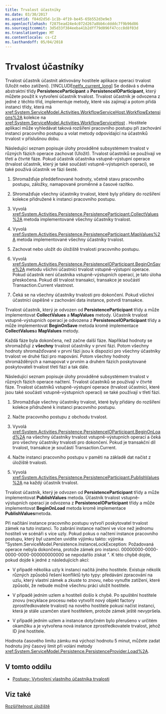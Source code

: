 ```yaml
---
title: Trvalost účastníky
ms.date: 03/30/2017
ms.assetid: f84d2d5d-1c1b-4f19-be45-65b552d3e9e3
ms.openlocfilehash: f2875ead24e4c072d267a8bb6cddddc7f9b96d86
ms.sourcegitcommit: 3d5d33f384eeba41b2dff79d096f47ccc8d8f03d
ms.translationtype: MT
ms.contentlocale: cs-CZ
ms.lasthandoff: 05/04/2018
---
```

# <a name="persistence-participants"></a>Trvalost účastníky
Trvalost účastník účastnit aktivovány hostitele aplikace operaci trvalost (Uložit nebo zatížení). [!INCLUDE[netfx_current_long](../../../includes/netfx-current-long-md.md)] Se dodává s dvěma abstraktní třídy **PersistenceParticipant** a **PersistenceIOParticipant**, který můžete použít k vytvoření účastník trvalost. Trvalost účastník je odvozena z jedné z těchto tříd, implementuje metody, které vás zajímají a potom přidá instanci třídy, která má <xref:System.ServiceModel.Activities.WorkflowServiceHost.WorkflowExtensions%2A> kolekce na <xref:System.ServiceModel.Activities.WorkflowServiceHost> . Hostitele aplikací může vyhledávat taková rozšíření pracovního postupu při zachování instanci pracovního postupu a volat metody odpovídající na účastníků trvalost v příslušnou dobu.  
  
 Následující seznam popisuje úlohy prováděné subsystémem trvalost v různých fázích operace zachovat (Uložit). Trvalost účastníků se používají ve třetí a čtvrté fáze. Pokud účastník účastníka vstupně-výstupní operace (trvalost účastník, který je také součástí vstupně-výstupních operací), se také používá účastník ve fázi šesté.  
  
1.  Shromažďuje předdefinované hodnoty, včetně stavu pracovního postupu, záložky, namapované proměnné a časové razítko.  
  
2.  Shromažďuje všechny účastníky trvalost, které byly přidány do rozšíření kolekce přidružené k instanci pracovního postupu.  
  
3.  Vyvolá <xref:System.Activities.Persistence.PersistenceParticipant.CollectValues%2A> metoda implementované všechny účastníky trvalost.  
  
4.  Vyvolá <xref:System.Activities.Persistence.PersistenceParticipant.MapValues%2A> metoda implementované všechny účastníky trvalost.  
  
5.  Zachovat nebo uložit do úložiště trvalosti pracovního postupu.  
  
6.  Vyvolá <xref:System.Activities.Persistence.PersistenceIOParticipant.BeginOnSave%2A> metodu všichni účastníci trvalost vstupně-výstupní operace. Pokud účastník není účastníka vstupně-výstupních operací, je tato úloha přeskočena. Pokud díl trvalost transakcí, transakce je součástí Transaction.Current vlastnost.  
  
7.  Čeká se na všechny účastníky trvalosti pro dokončení. Pokud všichni účastníci úspěšné v zachování data instance, potvrdí transakce.  
  
 Trvalost účastník, který je odvozen od **PersistenceParticipant** třídy a může implementovat **CollectValues** a **MapValues** metody. Účastník trvalost vstupně-výstupních operací je odvozena z **PersistenceIOParticipant** třídy a může implementovat **BeginOnSave** metoda kromě implementace **CollectValues**a **MapValues** metody.  
  
 Každá fáze byla dokončena, než začne další fáze. Například hodnoty se shromažďují z **všechny** trvalost účastníky v první fázi. Potom všechny hodnoty shromažďované v první fázi jsou k dispozici pro všechny účastníky trvalost ve druhé fázi pro mapování. Potom všechny hodnoty shromážděných a namapovat v prvním a druhém fázích poskytované poskytovateli trvalost třetí fází a tak dále.  
  
 Následující seznam popisuje úlohy prováděné subsystémem trvalost v různých fázích operace načtení. Trvalost účastníků se používají v čtvrté fáze. Trvalost účastníků vstupně-výstupní operace (trvalost účastníci, které jsou také součástí vstupně-výstupních operací) se také používají v třetí fází.  
  
1.  Shromažďuje všechny účastníky trvalost, které byly přidány do rozšíření kolekce přidružené k instanci pracovního postupu.  
  
2.  Načte pracovního postupu z obchodu trvalost.  
  
3.  Vyvolá <xref:System.Activities.Persistence.PersistenceIOParticipant.BeginOnLoad%2A> na všechny účastníky trvalost vstupně-výstupních operací a čeká pro všechny účastníky trvalosti pro dokončení. Pokud je transakční díl trvalost, transakce je součástí Transaction.Current.  
  
4.  Načte instanci pracovního postupu v paměti na základě dat načíst z úložiště trvalosti.  
  
5.  Vyvolá <xref:System.Activities.Persistence.PersistenceParticipant.PublishValues%2A> na každý účastník trvalost.  
  
 Trvalost účastník, který je odvozen od **PersistenceParticipant** třídy a může implementovat **PublishValues** metoda. Účastník trvalost vstupně-výstupních operací je odvozena z **PersistenceIOParticipant** třídy a může implementovat **BeginOnLoad** metoda kromě implementace **PublishValues**metoda.  
  
 Při načítání instance pracovního postupu vytvoří poskytovatel trvalost zámek na tuto instanci. To zabrání instance načtení ve více než jednomu hostiteli ve scénáři s více uzly. Pokud pokus o načtení instance pracovního postupu, který byl uzamčen uvidíte výjimku takto: výjimka "System.ServiceModel.Persistence.InstanceLockException: Požadovaná operace nebyla dokončena, protože zámek pro instanci. 00000000-0000-0000-0000-000000000000 se nepodařilo získat ". K této chybě dojde, pokud dojde k jedné z následujících akcí:  
  
-   V případě několika uzly k instanci načítá jiného hostitele.  Existuje několik různých způsobů řešení konfliktů tyto typy: předávání zpracování na uzlu, který vlastní zámek a zkuste to znovu, nebo vynuťte zatížení, které způsobí, že nebude možné všechnu práci uložit hostitele.  
  
-   V případě jedním uzlem a hostiteli došlo k chybě.  Po spuštění hostitele znovu (recyklace procesu nebo vytvořit nový objekt factory zprostředkovatele trvalost) na nového hostitele pokusí načíst instanci, která je stále uzamčen staré hostitelem, protože zámek ještě nevypršela.  
  
-   V případě jedním uzlem a instance dotyčném bylo přerušeno v určitém okamžiku a je vytvořena nová instance zprostředkovatele trvalost, jehož ID jiné hostitele.  
  
 Hodnota časového limitu zámku má výchozí hodnotu 5 minut, můžete zadat hodnotu jiný časový limit při volání metody <xref:System.ServiceModel.Persistence.PersistenceProvider.Load%2A>.  
  
## <a name="in-this-section"></a>V tomto oddílu  
  
-   [Postupy: Vytvoření vlastního účastníka trvalosti](../../../docs/framework/windows-workflow-foundation/how-to-create-a-custom-persistence-participant.md)  
  
## <a name="see-also"></a>Viz také  
 [Rozšiřitelnost úložiště](../../../docs/framework/windows-workflow-foundation/store-extensibility.md)
